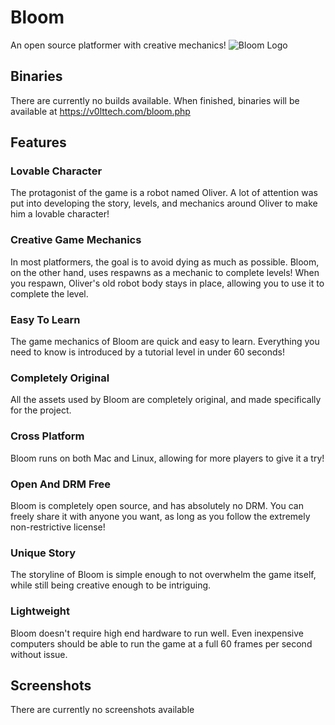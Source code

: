 # Bloom
An open source platformer with creative mechanics!
![Bloom Logo](https://v0lttech.com/assets/img/bloomlogo.png)

## Binaries
There are currently no builds available. When finished, binaries will be available at https://v0lttech.com/bloom.php

## Features
### Lovable Character
The protagonist of the game is a robot named Oliver. A lot of attention was put into developing the story, levels, and mechanics around Oliver to make him a lovable character!

### Creative Game Mechanics
In most platformers, the goal is to avoid dying as much as possible. Bloom, on the other hand, uses respawns as a mechanic to complete levels! When you respawn, Oliver's old robot body stays in place, allowing you to use it to complete the level.

### Easy To Learn
The game mechanics of Bloom are quick and easy to learn. Everything you need to know is introduced by a tutorial level in under 60 seconds!

### Completely Original
All the assets used by Bloom are completely original, and made specifically for the project.

### Cross Platform
Bloom runs on both Mac and Linux, allowing for more players to give it a try!

### Open And DRM Free
Bloom is completely open source, and has absolutely no DRM. You can freely share it with anyone you want, as long as you follow the extremely non-restrictive license!

### Unique Story
The storyline of Bloom is simple enough to not overwhelm the game itself, while still being creative enough to be intriguing.

### Lightweight
Bloom doesn't require high end hardware to run well. Even inexpensive computers should be able to run the game at a full 60 frames per second without issue.

## Screenshots
There are currently no screenshots available
